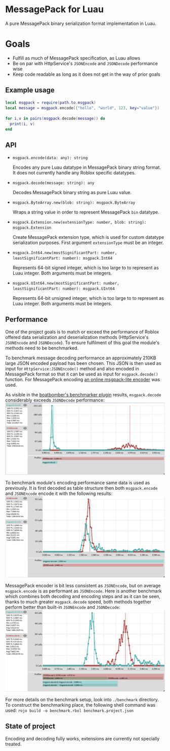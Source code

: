 # MessagePack for Luau

A pure MessagePack binary serialization format implementation in Luau.

# Goals

* Fulfill as much of MessagePack specification, as Luau allows
* Be on par with HttpService's `JSONEncode` and `JSONDecode` performance wise
* Keep code readable as long as it does not get in the way of prior goals

## Example usage

```lua
local msgpack = require(path.to.msgpack)
local message = msgpack.encode({"hello", "world", 123, key="value"})

for i,v in pairs(msgpack.decode(message)) do
  print(i, v)
end
```

## API

* `msgpack.encode(data: any): string`

  Encodes any pure Luau datatype in MessagePack binary string format.
  It does not currently handle any Roblox specific datatypes.

* `msgpack.decode(message: string): any`

  Decodes MessagePack binary string as pure Luau value.

* `msgpack.ByteArray.new(blob: string): msgpack.ByteArray`

  Wraps a string value in order to represent MessagePack `bin` datatype.

* `msgpack.Extension.new(extensionType: number, blob: string): msgpack.Extension`

  Create MessagePack extension type, which is used for custom datatype serialization purposes.
  First argument `extensionType` must be an integer.

* `msgpack.Int64.new(mostSignificantPart: number, leastSignificantPart: number): msgpack.Int64`

  Represents 64-bit signed integer, which is too large to to represent as Luau integer.
  Both arguments must be integers.

* `msgpack.UInt64.new(mostSignificantPart: number, leastSignificantPart: number): msgpack.UInt64`

  Represents 64-bit unsigned integer, which is too large to to represent as Luau integer.
  Both arguments must be integers.

## Performance

One of the project goals is to match or exceed the performance of Roblox offered data serialization and deserialization methods (HttpService's `JSONEncode` and `JSONDecode`).
To ensure fulfilment of this goal the module's methods need to be benchmarked.

To benchmark message decoding performance an approximately 210KB large JSON encoded payload has been chosen.
This JSON is then used as input for `HttpService:JSONEncode()` method and also encoded in MessagePack format so that it can be used as input for `msgpack.decode()` function.
For MessagePack encoding [an online msgpack-lite encoder](https://kawanet.github.io/msgpack-lite/) was used.

As visible in the [boatbomber's benchmarker plugin](https://devforum.roblox.com/t/benchmarker-plugin-compare-function-speeds-with-graphs-percentiles-and-more/829912) results, `msgpack.decode` considerably exceeds `JSONDecode` performance:
![Figure with JSONDecode and msgpack.decode benchmark results](./assets/decode-benchmark.png)

To benchmark module's encoding performance same data is used as previously.
It is first decoded as table structure then both `msgpack.encode` and `JSONEncode` encode it with the following results:
![Figure with JSONEncode and msgpack.encode benchmark results](./assets/encode-benchmark.png)

MessagePack encoder is bit less consistent as `JSONEncode`, but on average `msgpack.encode` is as performant as `JSONEncode`.
Here is another benchmark which combines both decoding and encoding steps and as it can be seen, thanks to much greater `msgpack.decode` speed, both methods together perform better than built-in `JSONEncode` and `JSONDecode`:
![Figure with "JSONEncode & JSONDecode" and "msgpack.encode & msgpack.decode" benchmark results](./assets/decode-encode-benchmark.png)

For more details on the benchmark setup, look into `./benchmark` directory.
To construct the benchmarking place, the following shell command was used: `rojo build -o benchmark.rbxl benchmark.project.json`

## State of project

Encoding and decoding fully works, extensions are currently not specially treated.

